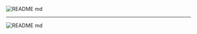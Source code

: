 ![README md](https://github.com/user-attachments/assets/c24f476f-6660-442c-9bff-8f9ec52ce9c5)  

---

![README md](https://github.com/user-attachments/assets/05dee66b-3136-42b5-8b73-9f2b4f8f90e2)

